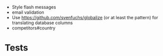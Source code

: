 * Style flash messages
* email validation
* Use https://github.com/svenfuchs/globalize (or at least the pattern) for translating database columns
* competitors#country

Tests
=====